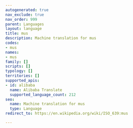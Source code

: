 ```yaml
---
autogenerated: true
nav_exclude: true
nav_order: 999
parent: Languages
layout: language
title: mus
description: Machine translation for mus
codes:
- mus
names:
- mus
family: []
scripts: []
typology: []
territories: []
supported_apis:
- id: alibaba
  name: Alibaba Translate
  supported_language_count: 212
seo:
  name: Machine translation for mus
  type: Language
redirect_to: https://en.wikipedia.org/wiki/ISO_639:mus

---
```


